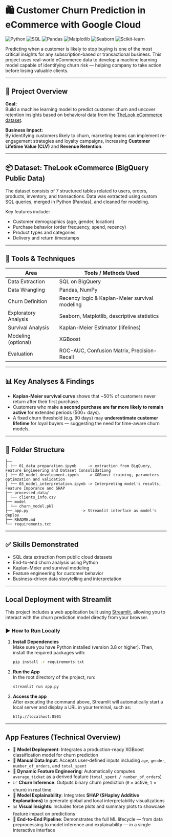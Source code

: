 # 🛍️ Customer Churn Prediction in eCommerce with Google Cloud
![Python](https://img.shields.io/badge/Python-3.11-blue?logo=python&logoColor=white)
![SQL](https://img.shields.io/badge/SQL-BigQuery-blue?logo=googlecloud&logoColor=white)
![Pandas](https://img.shields.io/badge/Pandas-Data_Analysis-black?logo=pandas)
![Matplotlib](https://img.shields.io/badge/Matplotlib-Visualizations-orange?logo=matplotlib)
![Seaborn](https://img.shields.io/badge/Seaborn-EDA-blue?logo=seaborn)
![Scikit-learn](https://img.shields.io/badge/Scikit--Learn-ML-yellowgreen?logo=scikit-learn)

Predicting when a customer is likely to stop buying is one of the most critical insights for any subscription-based or transactional business. This project uses real-world eCommerce data to develop a machine learning model capable of identifying churn risk — helping company to take action before losing valuable clients.

---

## 🚀 Project Overview

**Goal:**  
Build a machine learning model to predict customer churn and uncover retention insights based on behavioral data from the [TheLook eCommerce dataset](https://console.cloud.google.com/marketplace/product/bigquery-public-data/thelook-ecommerce).

**Business Impact:**  
By identifying customers likely to churn, marketing teams can implement re-engagement strategies and loyalty campaigns, increasing **Customer Lifetime Value (CLV)** and **Revenue Retention**.

---

## 📦 Dataset: TheLook eCommerce (BigQuery Public Data)

The dataset consists of 7 structured tables related to users, orders, products, inventory, and transactions. Data was extracted using custom SQL queries, merged in Python (Pandas), and cleaned for modeling.

Key features include:
- Customer demographics (age, gender, location)
- Purchase behavior (order frequency, spend, recency)
- Product types and categories
- Delivery and return timestamps

---

## 🔧 Tools & Techniques

| Area               | Tools / Methods Used                                      |
|--------------------|-----------------------------------------------------------|
| Data Extraction    | SQL on BigQuery                                           |
| Data Wrangling     | Pandas, NumPy                                             |
| Churn Definition   | Recency logic & Kaplan-Meier survival modeling            |
| Exploratory Analysis | Seaborn, Matplotlib, descriptive statistics              |
| Survival Analysis  | Kaplan-Meier Estimator (lifelines)                       |
| Modeling (optional) | XGBoost                                                  |
| Evaluation         | ROC-AUC, Confusion Matrix, Precision-Recall              |

---

## 📊 Key Analyses & Findings

- **Kaplan-Meier survival curve** shows that ~50% of customers never return after their first purchase.
- Customers who make **a second purchase are far more likely to remain active** for extended periods (500+ days).
- A fixed churn threshold (e.g. 90 days) may **underestimate customer lifetime** for loyal buyers — suggesting the need for time-aware churn models.

---

## 📁 Folder Structure

```
├──
│ ├── 01_data preparation.ipynb     -> extraction from BigQuery, Feature Engineering and Dataset Consolidationg
│ ├── 02_model_development.ipynb    -> XGBoost training, parameters optimzation and validation
│ └── 03_model_interpretation.ipynb -> Interpreting model's results, Feature Imporance and SHAP
├── processed_data/
│ └── clients_info.csv
├── model
│ └── churn_model.pkl
├── app.py                       -> Streamlit interface as model's deploy
├── README.md
└── requirements.txt
```

---

## ✅ Skills Demonstrated

- SQL data extraction from public cloud datasets  
- End-to-end churn analysis using Python  
- Kaplan-Meier and survival modeling  
- Feature engineering for customer behavior  
- Business-driven data storytelling and interpretation

---

## Local Deployment with Streamlit

This project includes a web application built using [Streamlit](https://streamlit.io/), allowing you to interact with the churn prediction model directly from your browser.

### ▶️ How to Run Locally

1. **Install Dependencies**  
   Make sure you have Python installed (version 3.8 or higher). Then, install the required packages with:

   ```bash
   pip install -r requirements.txt

2. **Run the App**  
   In the root directory of the project, run:

   ```bash
   streamlit run app.py

3. **Access the app**  
  After executing the command above, Streamlit will automatically start a local server and display a URL in your terminal, such as:

   ```bash
   http://localhost:8501

---

## App Features (Technical Overview)

- 🧠 **Model Deployment**: Integrates a production-ready XGBoost classification model for churn prediction
- 🧾 **Manual Data Input**: Accepts user-defined inputs including `age`, `gender`, `number_of_orders`, and `total_spent`
- 🧮 **Dynamic Feature Engineering**: Automatically computes `average_ticket` as a derived feature (`total_spent / number_of_orders`)
- 📈 **Churn Inference**: Outputs binary churn prediction (`0` = active, `1` = churn) in real time
- 🧠 **Model Explainability**: Integrates **SHAP (SHapley Additive Explanations)** to generate global and local interpretability visualizations
- 📊 **Visual Insights**: Includes force plots and summary plots to showcase feature impact on predictions
- 🚀 **End-to-End Pipeline**: Demonstrates the full ML lifecycle — from data preprocessing to model inference and explainability — in a single interactive interface
